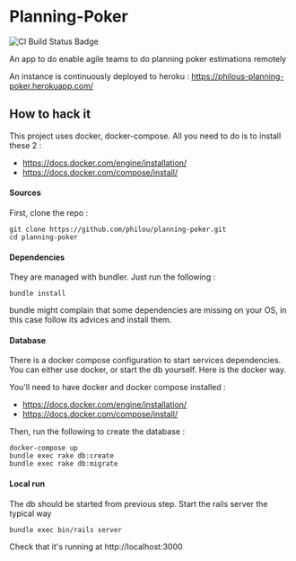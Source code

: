 # Planning-Poker

![CI Build Status Badge](https://api.travis-ci.org/philou/planning-poker.svg?branch=master)

An app to do enable agile teams to do planning poker estimations remotely

An instance is continuously deployed to heroku : https://philous-planning-poker.herokuapp.com/

## How to hack it

This project uses docker, docker-compose. All you need to do is to install these 2 :

* https://docs.docker.com/engine/installation/
* https://docs.docker.com/compose/install/

#### Sources

First, clone the repo :
```
git clone https://github.com/philou/planning-poker.git
cd planning-poker
```

#### Dependencies

They are managed with bundler. Just run the following :
```
bundle install
```
bundle might complain that some dependencies are missing on your OS, in this case follow its advices and install them.

#### Database

There is a docker compose configuration to start services dependencies. You can either use docker, or start the db yourself. Here is the docker way.

You'll need to have docker and docker compose installed :

* https://docs.docker.com/engine/installation/
* https://docs.docker.com/compose/install/

Then, run the following to create the database :

```
docker-compose up
bundle exec rake db:create
bundle exec rake db:migrate
```

#### Local run

The db should be started from previous step. Start the rails server the typical way

```
bundle exec bin/rails server
```

Check that it's running at http://localhost:3000

